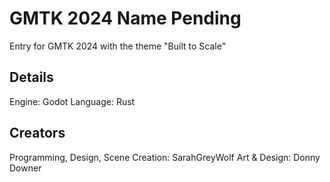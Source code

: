 # GMTK 2024 Name Pending
Entry for GMTK 2024 with the theme "Built to Scale"

## Details
Engine: Godot
Language: Rust

## Creators
Programming, Design, Scene Creation: SarahGreyWolf
Art & Design: Donny Downer
